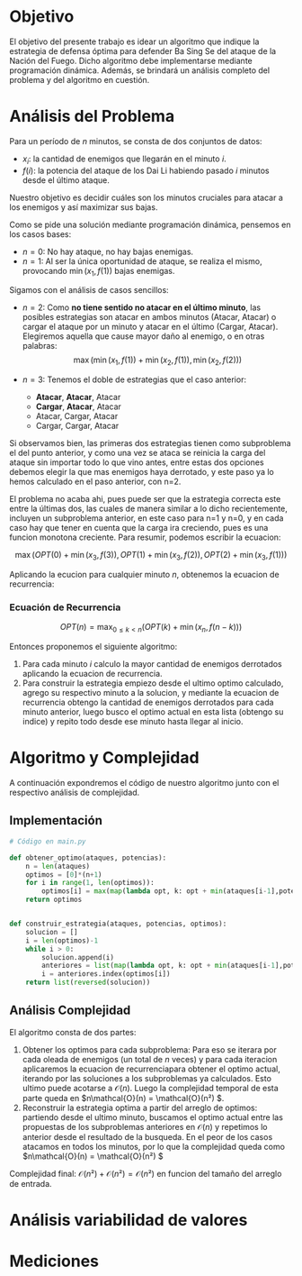 # Objetivo

El objetivo del presente trabajo es idear un algoritmo que indique la estrategia de defensa óptima para defender Ba Sing Se del ataque de la Nación del Fuego. Dicho algoritmo debe implementarse mediante programación dinámica. Además, se brindará un análisis completo del problema y del algoritmo en cuestión.

# Análisis del Problema

Para un período de $n$ minutos, se consta de dos conjuntos de datos:
- $x_i$: la cantidad de enemigos que llegarán en el minuto $i$.
- $f(i)$: la potencia del ataque de los Dai Li habiendo pasado $i$ minutos desde el último ataque.

Nuestro objetivo es decidir cuáles son los minutos cruciales para atacar a los enemigos y así maximizar sus bajas.

Como se pide una solución mediante programación dinámica, pensemos en los casos bases:
- $n=0$: No hay ataque, no hay bajas enemigas.
- $n=1$: Al ser la única oportunidad de ataque, se realiza el mismo, provocando $\min(x_1, f(1))$ bajas enemigas.

Sigamos con el análisis de casos sencillos:
- $n=2$: Como **no tiene sentido no atacar en el último minuto**, las posibles estrategias son atacar en ambos minutos (Atacar, Atacar) o cargar el ataque por un minuto y atacar en el último (Cargar, Atacar). Elegiremos aquella que cause mayor daño al enemigo, o en otras palabras:
$$\max(\min(x_1,f(1))+\min(x_2, f(1)), \min(x_2, f(2)))$$

- $n=3$: Tenemos el doble de estrategias que el caso anterior:
    - **Atacar**, **Atacar**, Atacar
    - **Cargar**, **Atacar**, Atacar
    - Atacar, Cargar, Atacar
    - Cargar, Cargar, Atacar

Si observamos bien, las primeras dos estrategias tienen como subproblema el del punto anterior, y como una vez se ataca se reinicia la carga del ataque sin importar todo lo que vino antes, entre estas dos opciones debemos elegir la que mas enemigos haya derrotado, y este paso ya lo hemos calculado en el paso anterior, con n=2.

El problema no acaba ahi, pues puede ser que la estrategia correcta este entre la últimas dos, las cuales de manera similar a lo dicho recientemente,  incluyen un subproblema anterior, en este caso para n=1 y n=0, y en cada caso hay que tener en cuenta que la carga ira creciendo, pues es una funcion monotona creciente.
Para resumir, podemos escribir la ecuacion:

$$\max(OPT(0) + \min(x_3,f(3)), OPT(1) + \min(x_3, f(2)), OPT(2) + \min(x_3, f(1)))$$

Aplicando la ecucion para cualquier minuto $n$, obtenemos la ecuacion de recurrencia:

### Ecuación de Recurrencia

$$
OPT(n) = \max_{0\le k\lt n}\left(OPT(k) +\min(x_{n},f(n-k))\right)
$$

Entonces proponemos el siguiente algoritmo:
1. Para cada minuto $i$ calculo la mayor cantidad de enemigos derrotados aplicando la ecuacion de recurrencia.
2. Para construir la estrategia empiezo desde el ultimo optimo calculado, agrego su respectivo minuto a la solucion, y mediante la ecuacion de recurrencia obtengo la cantidad de enemigos derrotados para cada minuto anterior, luego busco el optimo actual en esta lista (obtengo su indice) y repito todo desde ese minuto hasta llegar al inicio.  

# Algoritmo y Complejidad
A continuación expondremos el código de nuestro algoritmo junto con el respectivo análisis de complejidad.

## Implementación

```python
# Código en main.py

def obtener_optimo(ataques, potencias):
    n = len(ataques)
    optimos = [0]*(n+1)
    for i in range(1, len(optimos)):
        optimos[i] = max(map(lambda opt, k: opt + min(ataques[i-1],potencias[i-1-k]), optimos[:i], range(i))) 
    return optimos


def construir_estrategia(ataques, potencias, optimos):
    solucion = []
    i = len(optimos)-1
    while i > 0:
        solucion.append(i)
        anteriores = list(map(lambda opt, k: opt + min(ataques[i-1],potencias[i-1-k]), optimos[:i], range(i)))
        i = anteriores.index(optimos[i])
    return list(reversed(solucion))

```

## Análisis Complejidad
El algoritmo consta de dos partes: 
1. Obtener los optimos para cada subproblema: Para eso se iterara por cada oleada de enemigos (un total de $n$ veces) y para cada iteracion aplicaremos la ecuacion de recurrenciapara obtener el optimo actual, iterando por las soluciones a los subproblemas ya calculados. Esto ultimo puede acotarse a $\mathcal{O}(n)$. Luego la complejidad temporal de esta parte queda en $n\mathcal{O}(n) = \mathcal{O}(n²) $.
2. Reconstruir la estrategia optima a partir del arreglo de optimos: partiendo desde el ultimo minuto, buscamos el optimo actual entre las propuestas de los subproblemas anteriores en $\mathcal{O}(n)$ y repetimos lo anterior desde el resultado de la busqueda. En el peor de los casos atacamos en todos los minutos, por lo que la complejidad queda como $n\mathcal{O}(n) = \mathcal{O}(n²) $

Complejidad final: $\mathcal{O}(n²) + \mathcal{O}(n²) = \mathcal{O}(n²)$ en funcion del tamaño del arreglo de entrada.

# Análisis variabilidad de valores


# Mediciones
